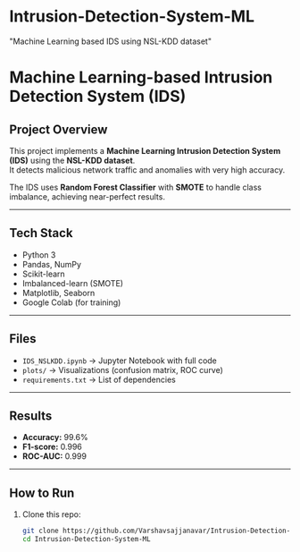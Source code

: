 # Intrusion-Detection-System-ML
"Machine Learning based IDS using NSL-KDD dataset"
# Machine Learning-based Intrusion Detection System (IDS)

## Project Overview
This project implements a **Machine Learning Intrusion Detection System (IDS)** using the **NSL-KDD dataset**.  
It detects malicious network traffic and anomalies with very high accuracy.  

The IDS uses **Random Forest Classifier** with **SMOTE** to handle class imbalance, achieving near-perfect results.

---

##  Tech Stack
- Python 3
- Pandas, NumPy
- Scikit-learn
- Imbalanced-learn (SMOTE)
- Matplotlib, Seaborn
- Google Colab (for training)

---

## Files
- `IDS_NSLKDD.ipynb` → Jupyter Notebook with full code  
- `plots/` → Visualizations (confusion matrix, ROC curve)  
- `requirements.txt` → List of dependencies  

---

## Results
- **Accuracy:** 99.6%  
- **F1-score:** 0.996  
- **ROC-AUC:** 0.999  


---

## How to Run
1. Clone this repo:
   ```bash
   git clone https://github.com/Varshavsajjanavar/Intrusion-Detection-System-ML.git
   cd Intrusion-Detection-System-ML

